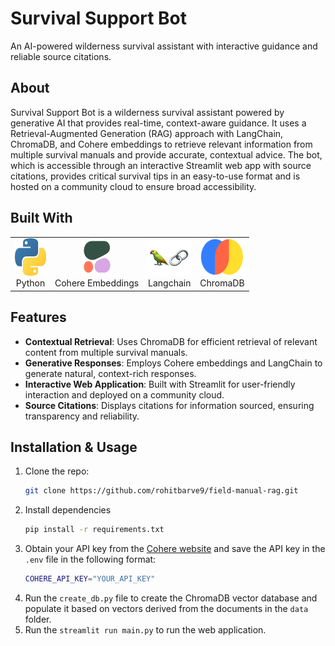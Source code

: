 # Survival Support Bot
An AI-powered wilderness survival assistant with interactive guidance and reliable source citations.

## About
Survival Support Bot is a wilderness survival assistant powered by generative AI that provides real-time, context-aware guidance. It uses a Retrieval-Augmented Generation (RAG) approach with LangChain, ChromaDB, and Cohere embeddings to retrieve relevant information from multiple survival manuals and provide accurate, contextual advice. The bot, which is accessible through an interactive Streamlit web app with source citations, provides critical survival tips in an easy-to-use format and is hosted on a community cloud to ensure broad accessibility.

## Built With

<table>
  <tr>
    <td align="center">
      <a href="https://www.python.org">
        <img src="./images/python.jpg" width="50" height="60" alt="Python" />
      </a>
      <br>Python
    </td>
    <td align="center">
      <a href="https://cohere.com">
        <img src="./images/cohere.png" width="50" height="60" alt="Cohere" />
      </a>
      <br>Cohere Embeddings
    </td>
    <td align="center">
      <a href="https://www.langchain.com">
        <img src="./images/langchain.png" width="70" height="60" alt="Langchain" />
      </a>
      <br>Langchain
    </td>
    <td align="center">
      <a href="https://www.trychroma.com">
        <img src="./images/chromadb.png" width="70" height="60" alt="ChromaDB" />
      </a>
      <br>ChromaDB
    </td>
  </tr>
</table>



## Features
- **Contextual Retrieval**: Uses ChromaDB for efficient retrieval of relevant content from multiple survival manuals.
- **Generative Responses**: Employs Cohere embeddings and LangChain to generate natural, context-rich responses.
- **Interactive Web Application**: Built with Streamlit for user-friendly interaction and deployed on a community cloud.
- **Source Citations**: Displays citations for information sourced, ensuring transparency and reliability.

## Installation & Usage
1. Clone the repo:
   ```bash
   git clone https://github.com/rohitbarve9/field-manual-rag.git
2. Install dependencies
    ```bash
    pip install -r requirements.txt
3. Obtain your API key from the [Cohere website](https://dashboard.cohere.com/api-keys) and save the API key in the `.env` file in the following format:
    ```bash
    COHERE_API_KEY="YOUR_API_KEY"
4. Run the `create_db.py` file to create the ChromaDB vector database and populate it based on vectors derived from the documents in the `data` folder.
5. Run the `streamlit run main.py` to run the web application.


